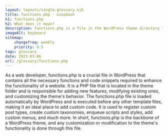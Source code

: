 ```yaml
--- 
layout: layouts/single-glossary.njk
title: functions.php - Loopdash
h1: functions.php
h2: What does it mean?
description: functions.php is a file in the WordPress theme directory that contains PHP code used to add, modify, or remove functionality from a WordPress site.
imageAlt: keyboard
sitemap:
	changefreq: weekly
	priority: 0.5
tags: glossary
date: 2023-03-06
url: /glossary/functions.php
---
```


As a web developer, functions.php is a crucial file in WordPress that contains all the necessary functions and code snippets required to enhance the functionality of a website. It is a PHP file that is located in the theme folder and is responsible for adding new features, modifying existing ones, and customizing the theme's behavior. The functions.php file is loaded automatically by WordPress and is executed before any other template files, making it an ideal place to add custom code. It is used to register custom post types, create custom taxonomies, enqueue scripts and styles, add custom menus, and much more. In short, functions.php is the backbone of a WordPress theme, and any customization or modification to the theme's functionality is done through this file.
